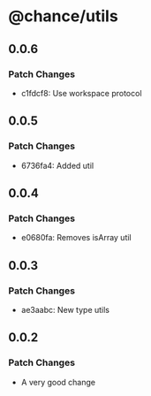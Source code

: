 # @chance/utils

## 0.0.6

### Patch Changes

- c1fdcf8: Use workspace protocol

## 0.0.5

### Patch Changes

- 6736fa4: Added util

## 0.0.4

### Patch Changes

- e0680fa: Removes isArray util

## 0.0.3

### Patch Changes

- ae3aabc: New type utils

## 0.0.2

### Patch Changes

- A very good change
